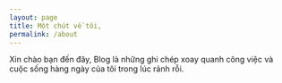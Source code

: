 ```yaml
---
layout: page
title: Một chút về tôi,
permalink: /about
---
```


Xin chào bạn đến đây,
Blog là những ghi chép xoay quanh công việc và cuộc sống hàng ngày của tôi trong lúc rảnh rỗi. 